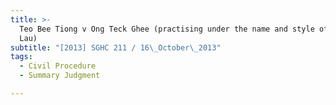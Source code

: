 ```yaml
---
title: >-
  Teo Bee Tiong v Ong Teck Ghee (practising under the name and style of Ong &
  Lau)
subtitle: "[2013] SGHC 211 / 16\_October\_2013"
tags:
  - Civil Procedure
  - Summary Judgment

---
```


